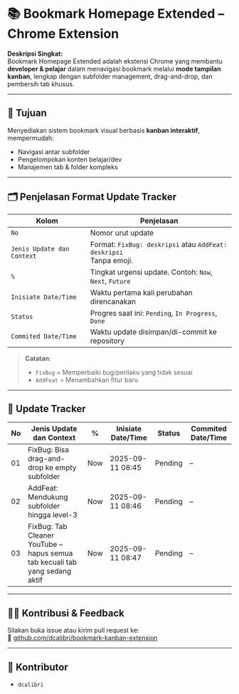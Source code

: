 # 📚 Bookmark Homepage Extended – Chrome Extension

**Deskripsi Singkat:**  
Bookmark Homepage Extended adalah ekstensi Chrome yang membantu **developer & pelajar** dalam menavigasi bookmark melalui **mode tampilan kanban**, lengkap dengan subfolder management, drag-and-drop, dan pembersih tab khusus.

---

## 🎯 Tujuan

Menyediakan sistem bookmark visual berbasis **kanban interaktif**, mempermudah:
- Navigasi antar subfolder
- Pengelompokan konten belajar/dev
- Manajemen tab & folder kompleks

---

## 🗂️ Penjelasan Format Update Tracker

| Kolom                | Penjelasan                                                                 |
|----------------------|---------------------------------------------------------------------------|
| `No`                 | Nomor urut update                                                         |
| `Jenis Update dan Context` | Format: `FixBug: deskripsi` atau `AddFeat: deskripsi` <br>Tanpa emoji. |
| `%`                  | Tingkat urgensi update. Contoh: `Now`, `Next`, `Future`                   |
| `Inisiate Date/Time` | Waktu pertama kali perubahan direncanakan                                 |
| `Status`             | Progres saat ini: `Pending`, `In Progress`, `Done`                        |
| `Commited Date/Time` | Waktu update disimpan/di-commit ke repository                            |

> **Catatan**:
> - `FixBug` = Memperbaiki bug/perilaku yang tidak sesuai  
> - `AddFeat` = Menambahkan fitur baru

---

## 🔄 Update Tracker

| No | Jenis Update dan Context                                                    | %   | Inisiate Date/Time     | Status      | Commited Date/Time   |
|----|-----------------------------------------------------------------------------|------|-------------------------|-------------|-----------------------|
| 01 | FixBug: Bisa drag-and-drop ke empty subfolder                              | Now  | 2025-09-11 08:45        | Pending     | –                    |
| 02 | AddFeat: Mendukung subfolder hingga level-3                                 | Now  | 2025-09-11 08:46        | Pending     | –                    |
| 03 | FixBug: Tab Cleaner YouTube – hapus semua tab kecuali tab yang sedang aktif | Now  | 2025-09-11 08:47        | Pending     | –                    |

---

## 👨‍💻 Kontribusi & Feedback

Silakan buka issue atau kirim pull request ke:  
🔗 [github.com/dcalibri/bookmark-kanban-extension](#)

---
## 👥 Kontributor
- `dcalibri`
